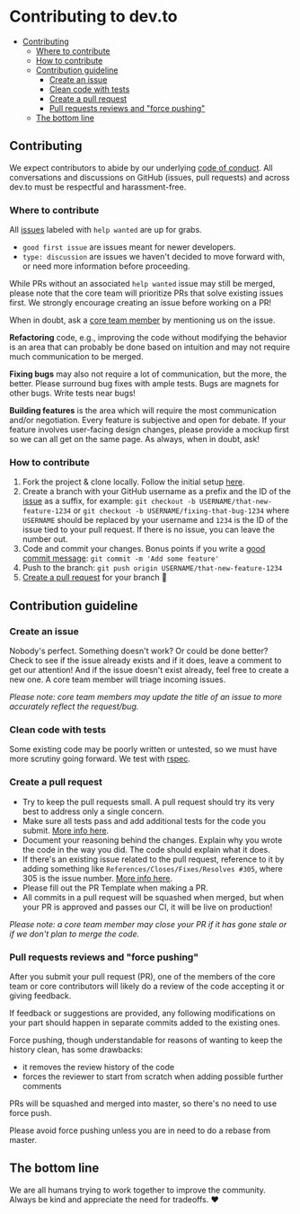 # Contributing to dev.to

- [Contributing](#contributing)
  - [Where to contribute](#where-to-contribute)
  - [How to contribute](#how-to-contribute)
  - [Contribution guideline](#contribution-guideline)
    - [Create an issue](#create-an-issue)
    - [Clean code with tests](#clean-code-with-tests)
    - [Create a pull request](#create-a-pull-request)
    - [Pull requests reviews and "force pushing"](#pull-requests-reviews-and-force-pushing)
  - [The bottom line](#the-bottom-line)

## Contributing

We expect contributors to abide by our underlying [code of conduct](https://dev.to/code-of-conduct). All conversations and discussions on GitHub (issues, pull requests) and across dev.to must be respectful and harassment-free.

### Where to contribute

All [issues](https://github.com/thepracticaldev/dev.to/issues) labeled with `help wanted` are up for grabs.

- `good first issue` are issues meant for newer developers.
- `type: discussion` are issues we haven't decided to move forward with, or need more information before proceeding.

While PRs without an associated `help wanted` issue may still be merged, please note that the core team will prioritize PRs that solve existing issues first. We strongly encourage creating an issue before working on a PR!

When in doubt, ask a [core team member](https://github.com/thepracticaldev/dev.to/#core-team) by mentioning us on the issue.

**Refactoring** code, e.g., improving the code without modifying the behavior is an area that can probably be done based on intuition and may not require much communication to be merged.

**Fixing bugs** may also not require a lot of communication, but the more, the better. Please surround bug fixes with ample tests. Bugs are magnets for other bugs. Write tests near bugs!

**Building features** is the area which will require the most communication and/or negotiation. Every feature is subjective and open for debate. If your feature involves user-facing design changes, please provide a mockup first so we can all get on the same page. As always, when in doubt, ask!

### How to contribute

1. Fork the project & clone locally. Follow the initial setup [here](https://github.com/thepracticaldev/dev.to/#getting-started).
2. Create a branch with your GitHub username as a prefix and the ID of the [issue](https://github.com/thepracticaldev/dev.to/issues) as a suffix, for example: `git checkout -b USERNAME/that-new-feature-1234` or `git checkout -b USERNAME/fixing-that-bug-1234` where `USERNAME` should be replaced by your username and `1234` is the ID of the issue tied to your pull request. If there is no issue, you can leave the number out.
3. Code and commit your changes. Bonus points if you write a [good commit message](https://chris.beams.io/posts/git-commit/): `git commit -m 'Add some feature'`
4. Push to the branch: `git push origin USERNAME/that-new-feature-1234`
5. [Create a pull request](https://docs.dev.to/getting-started/pull-request/) for your branch 🎉

## Contribution guideline

### Create an issue

Nobody's perfect. Something doesn't work? Or could be done better? Check to see if the issue already exists and if it does, leave a comment to get our attention! And if the issue doesn't exist already, feel free to create a new one. A core team member will triage incoming issues.

_Please note: core team members may update the title of an issue to more accurately reflect the request/bug._

### Clean code with tests

Some existing code may be poorly written or untested, so we must have more scrutiny going forward. We test with [rspec](http://rspec.info/).

### Create a pull request

- Try to keep the pull requests small. A pull request should try its very best to address only a single concern.
- Make sure all tests pass and add additional tests for the code you submit. [More info here](https://docs.dev.to/tests/).
- Document your reasoning behind the changes. Explain why you wrote the code in the way you did. The code should explain what it does.
- If there's an existing issue related to the pull request, reference to it by adding something like `References/Closes/Fixes/Resolves #305`, where 305 is the issue number. [More info here](https://github.com/blog/1506-closing-issues-via-pull-requests).
- Please fill out the PR Template when making a PR.
- All commits in a pull request will be squashed when merged, but when your PR is approved and passes our CI, it will be live on production!

_Please note: a core team member may close your PR if it has gone stale or if we don't plan to merge the code._

### Pull requests reviews and "force pushing"

After you submit your pull request (PR), one of the members of the core team or core contributors will likely do a review of the code accepting it or giving feedback.

If feedback or suggestions are provided, any following modifications on your part should happen in separate commits added to the existing ones.

Force pushing, though understandable for reasons of wanting to keep the history clean, has some drawbacks:

- it removes the review history of the code
- forces the reviewer to start from scratch when adding possible further comments

PRs will be squashed and merged into master, so there's no need to use force push.

Please avoid force pushing unless you are in need to do a rebase from master.

## The bottom line

We are all humans trying to work together to improve the community. Always be kind and appreciate the need for tradeoffs. ❤️
